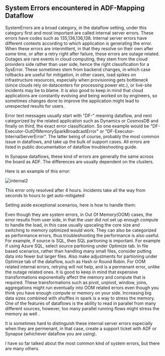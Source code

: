 ## System Errors encountered in ADF-Mapping Dataflow

SystemErrors are a broad category, in the dataflow setting, under this category first and most important are called internal server errors. These errors have codes such as 135,136,136,138. Internal server errors have different contexts according to which application is generating the error. When these errors are intermittent, in that they resolve on their own after some time, or after a retry right after failure, these errors are outage related. Outages are rare events in cloud computing, they stem from the cloud providers side rather than user side, hence the right classification for a SysError. These sometimes stem from backend changes, in which case rollbacks are useful for mitigation, in other cases, load spikes on infrastructure resources, especially when provisioning gets bottleneck (since clouds rely on datacenters for processing power etc.), or live-site incidents may be to blame. It is also good to keep in mind that cloud applications are constantly evolving and being worked on by engineers, so sometimes changes done to improve the application might lead to unexpected results for users.

Error text messages usually start with "DF-" meaning dataflow, and next categorized by the related application such as Dynamics or CosmosDB and finally on third, the exact error classification. So one example would be "DF-Executor-OutOfMemorySparkBroadcastError" or "DF-Executor-InternalServerError". The latter being of course, probably the most common issue in dataflows, and take up the bulk of support cases. All errors are listed in public documentation of dataflow troubleshooting guide.

In Synapse dataflows, these kind of errors are generally the same across the board as ADF. The differences are usually dependent on the clusters.

Here is an example of this error:

![internal2](https://user-images.githubusercontent.com/50174304/214174334-ed923dd8-a7d0-4c58-9ebf-3c394e438fcc.png)

This error only resolved after 4 hours. Incidents take all the way from seconds to hours to get auto-mitigated

Setting aside exceptional scenarios, here is how to handle them:

Even though they are system errors, in Out Of Memory(OOM) cases, the error results from user side, in that the user did not set up enough compute to handle the load, in this case usually upscaling the core size and switching to memory optimized would work. They can also be categorized as performance errors, thus troubleshooting the performance is also useful. For example, if source is SQL, then SQL partioning is important. For example if using Azure SQL, select source partioning under Optimize tab. In file based scenarios, rather than handling many small files, consider putting data into fewer but larger files. Also make adjustments for partioning under Optimize tab of the dataflow, such as Hash or Round Robin. For OOM related internal errors, retrying will not help, and is a permenant error, unlike the outage related ones. It is good to keep in mind that expensive transformations exponentially affect the memory and compute that is required. These transformations such as pivot, unpivot, window, joins, aggregations might run eventually into OOM related errors even though you think you have enough compute or memory on your side. Increasing big data sizes combined with shuffles in spark is a way to stress the memory.  One of the features of dataflows is the ability to read in parallel from many different sources, however, too many parallel running flows might stress the memory as well . 

It is sometimes hard to distinguish these internal server errors especially when they are permenant, in that case, create a support ticket with ADF or Synapse (whichever dataflow you are using). 

I have so far talked about the most common kind of system errors, but there are many others. 


